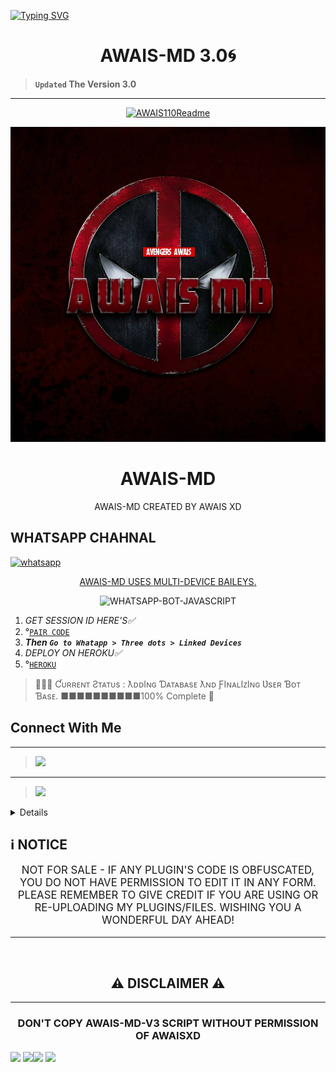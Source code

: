 <a href="https://git.io/typing-svg"><img src="https://readme-typing-svg.demolab.com?font=Black+Ops+One&size=100&pause=1000&color=ADD8E6&center=true&width=1000&height=200&lines=AWAIS-MD-BOT" alt="Typing SVG" /></a>
  </p>

<p align="center">
  <h1 align="center">AWAIS-MD 3.0🌀</h1>
</p>

> **`Updated` The Version 3.0**

---
<p align="center">
  <a href="https://github.com/Awais-star-a11y">
    <img src="http://readme-typing-svg.herokuapp.com?color=ADD8E6&center=true&vCenter=true&multiline=false&lines=AWAIS-MD-+V3.0+MULTIDEVICE; DEVELOPED+BY+AWAISXD; DON'T+STAR+AND+FORKS+THIS+REPO+🌟" alt="AWAIS110Readme">
  </a>
</p>

<a><img src='https://github.com/Awais-star-a11y/TESTING-REPO/raw/refs/heads/main/IMG-20250409-WA0093.jpg'/></a>
<h1 align="center"> AWAIS-MD </h1> 
<p align="center">AWAIS-MD CREATED BY AWAIS XD</p>

 
   
<p align="center">
 <h2>WHATSAPP CHAHNAL</h2>
  <a href="https://whatsapp.com/channel/0029VashGieHAdNP11OHXH3P" target="_blank">
    <img alt="whatsapp" src="https://img.shields.io/badge/ JOIN WHATSAPP CHANNEL FOR UPDATES-25D366?style=for-the-badge&logo=whatsapp&logoColor=white" />
 



<p align="center"> AWAIS-MD USES
  <a href="https://github.com/WhiskeySockets/Baileys)**">MULTI-DEVICE BAILEYS.</a>
</p>
<p align="center">
  <img title="WHATSAPP-BOT-JAVASCRIPT" src="https://img.shields.io/badge/Javascript-363303?style=for-the-badge&logo=javascript&logoColor=c6c631"></img>
</p>

    

1. *_GET SESSION ID HERE'S✅_*
2.  °[`PAIR CODE`](https://awais-md-pair.onrender.com)
3. ***Then `Go to Whatapp > Three dots > Linked Devices`***
4. *_DEPLOY ON HEROKU✅_*
5. °[`HEROKU`](https://dashboard.heroku.com/new-app?template=https://github.com/Awais-star-a11y/AWAIS-MD-V3)


>👨🏻‍💻 Ƈᴜʀʀᴇɴᴛ Ƨᴛᴀᴛᴜs :
ƛᴅᴅIɴɢ Ɗᴀᴛᴀʙᴀsᴇ ƛɴᴅ ƑIɴᴀʟIᴢIɴɢ Ʋsᴇʀ Ɓᴏᴛ Ɓᴀsᴇ.
■■■■■■■■■■100% Complete 🌸 







## Connect With Me

----

> <a href="http://wa.me/+9231196076038?text=HI AWAISXD+I NEED+YOUR+HELP😒_"><img src="https://img.shields.io/badge/CONTACT-AWAIS XD-4D009DE2?style=for-the-badge&logo=whatsapp&logoColor=4D009DE2" /><br>

----

> <a href="https://github.com/awais-star-a11y"><img src="https://img.shields.io/badge/AWAIS-GITHUB-FF0190CF?style=for-the-badge&logo=github&logoColor=FF0190CF" /><br>


  </div>




<details>
   
  
  
  <summary>「🧧」 <b>Ƒᴏʟʟᴏᴡ Mᴇ Ơɴ</b></summary><br/>
<p align="center">
  <a href="https://wa.me/923196076038"><img src="https://img.shields.io/badge/WhatsApp-25D366?style=for-the-badge&logo=whatsapp&logoColor=white" /></a>
</p>

<p align="center">
  <a href="https://github.com/404"><img src="https://img.shields.io/badge/Github-FFF?style=for-the-badge&logo=Github&logoColor=000000&link=https://github.com/awais-star-a11y" /></a>
</p>

</details>

<h2 align="left">ℹ️ NOTICE</h2>
<p style="text-align: center; font-size: 1.2em;">
 NOT FOR SALE - IF ANY PLUGIN'S CODE IS OBFUSCATED, YOU DO NOT HAVE PERMISSION TO EDIT IT IN ANY FORM. PLEASE REMEMBER TO GIVE CREDIT IF YOU ARE USING OR RE-UPLOADING MY PLUGINS/FILES. WISHING YOU A WONDERFUL DAY AHEAD!</p>
  
---

 <br>
<h2 align="center"> ⚠️ DISCLAIMER ⚠️
 </h2>
 
 ---

<h3 align="center"> DON'T COPY AWAIS-MD-V3 SCRIPT WITHOUT PERMISSION OF AWAISXD
</h3>

<a><img src='https://i.imgur.com/LyHic3i.gif'/></a>
<a><img src='https://i.imgur.com/LyHic3i.gif'/></a><a><img src='https://i.imgur.com/LyHic3i.gif'/></a>
<a><img src='https://i.imgur.com/LyHic3i.gif'/></a>
